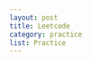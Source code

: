 ```yaml
---
layout: post
title: Leetcode
category: practice
list: Practice
---
```


<div class='fetchDocsHere'></div>

<script>
    fetchDocs("https://docs.google.com/document/d/e/2PACX-1vS8YJJsT7MnwYI5FosJlMuwwMrYegCJgxbR8Ef-zRd9Xy-FTK92o3rQxJcLCtRbIkUA3k6sijK0c8b5/pub?embedded=true")
</script>
